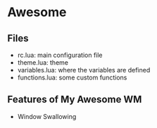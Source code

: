 # Awesome

## Files

- rc.lua: main configuration file
- theme.lua: theme
- variables.lua: where the variables are defined
- functions.lua: some custom functions

## Features of My Awesome WM

- Window Swallowing
